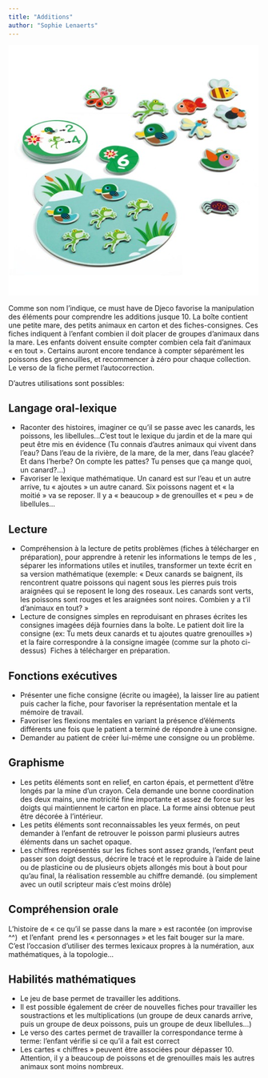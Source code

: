 ```yaml
---
title: "Additions"
author: "Sophie Lenaerts"
---
```


![](/static/img/334347.jpg)

Comme son nom l’indique, ce must have de Djeco favorise la manipulation des éléments pour comprendre les additions jusque 10. La boîte contient une petite mare, des petits animaux en carton et des fiches-consignes. Ces fiches indiquent à l’enfant combien il doit placer de groupes d’animaux dans la mare. Les enfants doivent ensuite compter combien cela fait d’animaux « en tout ». Certains auront encore tendance à compter séparément les poissons des grenouilles, et recommencer à zéro pour chaque collection.  Le verso de la fiche permet l’autocorrection.

D’autres utilisations sont possibles:

## Langage oral-lexique

*   Raconter des histoires, imaginer ce qu’il se passe avec les canards, les poissons, les libellules…C’est tout le lexique du jardin et de la mare qui peut être mis en évidence (Tu connais d’autres animaux qui vivent dans l’eau? Dans l’eau de la rivière, de la mare, de la mer, dans l’eau glacée? Et dans l’herbe? On compte les pattes? Tu penses que ça mange quoi, un canard?…)
*   Favoriser le lexique mathématique. Un canard est sur l’eau et un autre arrive, tu « ajoutes » un autre canard. Six poissons nagent et « la moitié » va se reposer. Il y a « beaucoup » de grenouilles et « peu » de libellules…

## Lecture

*   Compréhension à la lecture de petits problèmes (fiches à télécharger en préparation), pour apprendre à retenir les informations le temps de les , séparer les informations utiles et inutiles, transformer un texte écrit en sa version mathématique (exemple: « Deux canards se baignent, ils rencontrent quatre poissons qui nagent sous les pierres puis trois araignées qui se reposent le long des roseaux. Les canards sont verts, les poissons sont rouges et les araignées sont noires. Combien y a t’il d’animaux en tout? »
*   Lecture de consignes simples en reproduisant en phrases écrites les consignes imagées déjà fournies dans la boîte. Le patient doit lire la consigne (ex: Tu mets deux canards et tu ajoutes quatre grenouilles ») et la faire correspondre à la consigne imagée (comme sur la photo ci-dessus)  Fiches à télécharger en préparation.

## Fonctions exécutives

*   Présenter une fiche consigne (écrite ou imagée), la laisser lire au patient puis cacher la fiche, pour favoriser la représentation mentale et la mémoire de travail.
*   Favoriser les flexions mentales en variant la présence d’éléments différents une fois que le patient a terminé de répondre à une consigne.
*   Demander au patient de créer lui-même une consigne ou un problème.

## Graphisme

*   Les petits éléments sont en relief, en carton épais, et permettent d’être longés par la mine d’un crayon. Cela demande une bonne coordination des deux mains, une motricité fine importante et assez de force sur les doigts qui maintiennent le carton en place. La forme ainsi obtenue peut être décorée à l’intérieur.
*   Les petits éléments sont reconnaissables les yeux fermés, on peut demander à l’enfant de retrouver le poisson parmi plusieurs autres éléments dans un sachet opaque.
*   Les chiffres représentés sur les fiches sont assez grands, l’enfant peut passer son doigt dessus, décrire le tracé et le reproduire à l’aide de laine ou de plasticine ou de plusieurs objets allongés mis bout à bout pour qu’au final, la réalisation ressemble au chiffre demandé. (ou simplement avec un outil scripteur mais c’est moins drôle)

## Compréhension orale

L’histoire de « ce qu’il se passe dans la mare » est racontée (on improvise ^^)  et l’enfant  prend les « personnages » et les fait bouger sur la mare. C’est l’occasion d’utiliser des termes lexicaux propres à la numération, aux mathématiques, à la topologie…

## Habilités mathématiques

*   Le jeu de base permet de travailler les additions.
*   Il est possible également de créer de nouvelles fiches pour travailler les soustractions et les multiplications (un groupe de deux canards arrive, puis un groupe de deux poissons, puis un groupe de deux libellules…)
*   Le verso des cartes permet de travailler la correspondance terme à terme: l’enfant vérifie si ce qu’il a fait est correct
*   Les cartes « chiffres » peuvent être associées pour dépasser 10. Attention, il y a beaucoup de poissons et de grenouilles mais les autres animaux sont moins nombreux.